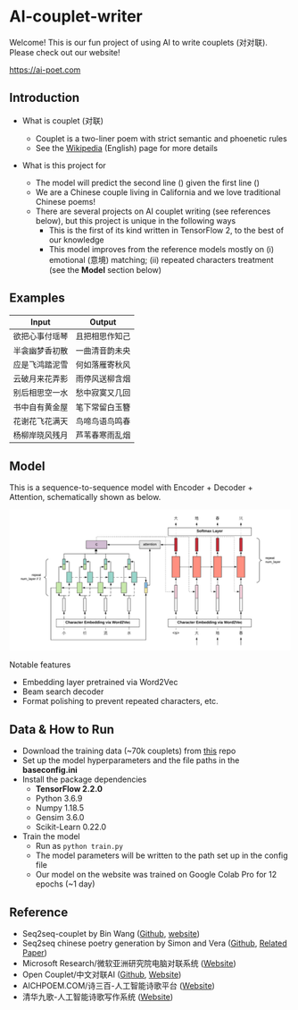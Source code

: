 # AI-couplet-writer

Welcome! This is our fun project of using AI to write couplets (对对联). Please check out our website!

https://ai-poet.com

## Introduction
- What is couplet (对联)
  - Couplet is a two-liner poem with strict semantic and phoenetic rules
  - See the [Wikipedia](https://en.wikipedia.org/wiki/Antithetical_couplet) (English) page for more details

- What is this project for
  - The model will predict the second line () given the first line ()
  - We are a Chinese couple living in California and we love traditional Chinese poems!
  - There are several projects on AI couplet writing (see references below), but this project is unique in the following ways
    - This is the first of its kind written in TensorFlow 2, to the best of our knowledge
    - This model improves from the reference models mostly on (i) emotional (意境) matching; (ii) repeated characters treatment (see the **Model** section below)

## Examples

|     Input     |     Output    |
| ------------- | ------------- |
| 欲把心事付瑶琴  |  且把相思作知己  |
| 半衾幽梦香初散  |  一曲清音韵未央  |
| 应是飞鸿踏泥雪  |  何如落雁寄秋风  |
| 云破月来花弄影  |  雨停风送柳含烟  |
| 别后相思空一水  |  愁中寂寞又几回  |
| 书中自有黄金屋  |  笔下常留白玉簪  |
| 花谢花飞花满天  |  鸟啼鸟语鸟鸣春  |
| 杨柳岸晓风残月  |  芦苇春寒雨乱烟  |


## Model
This is a sequence-to-sequence model with Encoder + Decoder + Attention, schematically shown as below.

![The AI Couplet Model](/doc/schematics.png)

Notable features
- Embedding layer pretrained via Word2Vec
- Beam search decoder
- Format polishing to prevent repeated characters, etc.

## Data & How to Run
- Download the training data (~70k couplets) from [this](https://github.com/wb14123/couplet-dataset) repo
- Set up the model hyperparameters and the file paths in the **baseconfig.ini**
- Install the package dependencies
  - **TensorFlow 2.2.0**
  - Python 3.6.9
  - Numpy 1.18.5
  - Gensim 3.6.0
  - Scikit-Learn 0.22.0
- Train the model
  - Run as ```python train.py```
  - The model parameters will be written to the path set up in the config file
  - Our model on the website was trained on Google Colab Pro for 12 epochs (~1 day)

## Reference
- Seq2seq-couplet by Bin Wang ([Github](https://github.com/wb14123/seq2seq-couplet), [website](https://ai.binwang.me/couplet))
- Seq2seq chinese poetry generation by Simon and Vera ([Github](https://github.com/Disiok/poetry-seq2seq), [Related Paper](https://arxiv.org/abs/1610.09889))
- Microsoft Research/微软亚洲研究院电脑对联系统 ([Website](https://duilian.msra.cn/app/couplet.aspx))
- Open Couplet/中文对联AI ([Github](https://github.com/neoql/open_couplet), [Website](https://couplet.neoql.me/))
- AICHPOEM.COM/诗三百-人工智能诗歌平台 ([Website](https://www.aichpoem.com/#/shisanbai/poem))
- 清华九歌-人工智能诗歌写作系统 ([Website](http://jiuge.thunlp.org/jueju.html))
